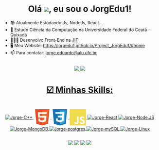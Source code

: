<h1 align="center"> Olá <img src="https://raw.githubusercontent.com/MartinHeinz/MartinHeinz/master/wave.gif" width="30">, eu sou o JorgEdu1!</h1>

- 📚 Atualmente Estudando Js, NodeJs, React...
- 🌱 Estudo Ciência da Computação na Universidade Federal do Ceará - Quixadá
- 🧑🏻‍💻 Desenvolvo Front-End na <a href="jit.technology">JIT</a>
- 🖥️ Meu Website: https://jorgedu1.github.io/Project_JorgEdu1/#home
- 📫 Para contatar: jorge.eduardo@alu.ufc.br

 ##

<div gap="5px" align="center">
  <a href="https://github.com/JorgEdu1">
  <img height="130px" src="https://github-readme-stats.vercel.app/api?username=JorgEdu1&show_icons=true&theme=apprentice&include_all_commits=true&count_private=true"/>
  <img height="130px" src="https://github-readme-stats.vercel.app/api/top-langs/?username=JorgEdu1&layout=compact&langs_count=7&theme=apprentice"/>
</div>
  
   ##
  <h1 align="center"> ☑️ Minhas Skills:</h1>
  <div style="display: inline_block" align="center"><br>
  <img align="center" alt="Jorge-C++" height="55" width="55" src="https://cdn.jsdelivr.net/gh/devicons/devicon/icons/cplusplus/cplusplus-original.svg" />
  <img align="center" alt="Jorge-HTML" height="55" width="55" src="https://raw.githubusercontent.com/devicons/devicon/master/icons/html5/html5-original.svg">
  <img align="center" alt="Jorge-CSS" height="55" width="55" src="https://raw.githubusercontent.com/devicons/devicon/master/icons/css3/css3-original.svg">
  <img align="center" alt="Jorge-Js" height="55" width="55" src="https://raw.githubusercontent.com/devicons/devicon/master/icons/javascript/javascript-plain.svg">
  <img align="center" alt="Jorge-React" height="55" width="55" src="https://cdn.jsdelivr.net/gh/devicons/devicon@latest/icons/react/react-original.svg" />
  <img align="center" alt="Jorge-Node.JS" height="55" width="55" src="https://cdn.jsdelivr.net/gh/devicons/devicon/icons/nodejs/nodejs-original.svg" />
  <img align="center" alt="Jorge-MongoDB" height="55" width="55" src="https://cdn.jsdelivr.net/gh/devicons/devicon/icons/mongodb/mongodb-original-wordmark.svg" />
  <img align="center" alt="Jorge-postgres" height="55" width="55" src="https://cdn.jsdelivr.net/gh/devicons/devicon/icons/postgresql/postgresql-original-wordmark.svg" />
  <img align="center" alt="Jorge-mySQL" height="55" width="55" src="https://cdn.jsdelivr.net/gh/devicons/devicon/icons/mysql/mysql-original-wordmark.svg" />
  <img align="center" alt="Jorge-Linux" height="55" width="55" src="https://cdn.jsdelivr.net/gh/devicons/devicon/icons/linux/linux-original.svg" />
          
   
</div>
  
  ##
  
  <div align="center"> 
  <a style="a:hover{opacity: 0.9;}" href="https://instagram.com/jorge.sousacc" target="_blank"><img src="https://img.shields.io/badge/-Instagram-%23E4405F?style=for-the-badge&logo=instagram&logoColor=white" target="_blank"></a>
 <a href="https://discord.gg/JRG#4047" target="_blank"><img src="https://img.shields.io/badge/Discord-7289DA?style=for-the-badge&logo=discord&logoColor=white" target="_blank"></a> 
  <a href = "mailto:jorge.eduardo@alu.ufc.br"><img src="https://img.shields.io/badge/-Gmail-%23333?style=for-the-badge&logo=gmail&logoColor=white" target="_blank"></a>
  <a href="https://www.linkedin.com/in/jorge-eduardo-silva-sousa-353565227/" target="_blank"><img src="https://img.shields.io/badge/-LinkedIn-%230077B5?style=for-the-badge&logo=linkedin&logoColor=white" target="_blank"></a> 

</div>
  

